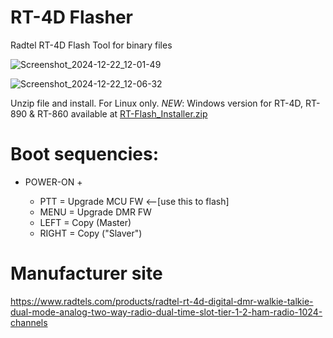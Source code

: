 # RT-4D Flasher
Radtel RT-4D Flash Tool for binary files

![Screenshot_2024-12-22_12-01-49](https://github.com/user-attachments/assets/c8d07186-e06e-44ad-bd54-cf8f444b42fb)

![Screenshot_2024-12-22_12-06-32](https://github.com/user-attachments/assets/534c74c1-f7c7-4838-afb2-1023a926226a)


Unzip file and install. For Linux only.
*NEW*: Windows version for RT-4D, RT-890 & RT-860 available at [RT-Flash_Installer.zip](https://t.me/RT4D_Rev_Eng/1275/2627)

# Boot sequencies:

- POWER-ON +

  - PTT = Upgrade MCU FW    <--[use this to flash]
  - MENU = Upgrade DMR FW
  - LEFT = Copy (Master)
  - RIGHT = Copy ("Slaver")

# Manufacturer site

https://www.radtels.com/products/radtel-rt-4d-digital-dmr-walkie-talkie-dual-mode-analog-two-way-radio-dual-time-slot-tier-1-2-ham-radio-1024-channels
